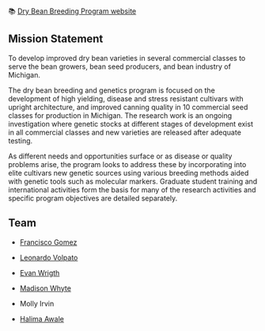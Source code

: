 📚 [Dry Bean Breeding Program website](https://www.canr.msu.edu/beanbreeding/index)

## Mission Statement

To develop improved dry bean varieties in several commercial classes to serve the bean growers, bean seed producers, and bean industry of Michigan.

The dry bean breeding and genetics program is focused on the development of high yielding, disease and stress resistant cultivars with upright architecture, and improved canning quality in 10 commercial seed classes for production in Michigan. The research work is an ongoing investigation where genetic stocks at different stages of development exist in all commercial classes and new varieties are released after adequate testing.

As different needs and opportunities surface or as disease or quality problems arise, the program looks to address these by incorporating into elite cultivars new genetic sources using various breeding methods aided with genetic tools such as molecular markers. Graduate student training and international activities form the basis for many of the research activities and specific program objectives are detailed separately.

## Team

 - [Francisco Gomez](https://www.canr.msu.edu/people/francisco-gomez?roleURL=francisco-gomez-psm?language_id=)

 - [Leonardo Volpato](https://www.canr.msu.edu/people/leonardo-volpato)

 - [Evan Wrigth](https://www.canr.msu.edu/people/evan_wright)
  
 - [Madison Whyte](https://www.canr.msu.edu/people/madison-whyte)
 
 - Molly Irvin
 
 - [Halima Awale](https://www.canr.msu.edu/people/halima_awale?roleURL=halima_awale?language_id=)
